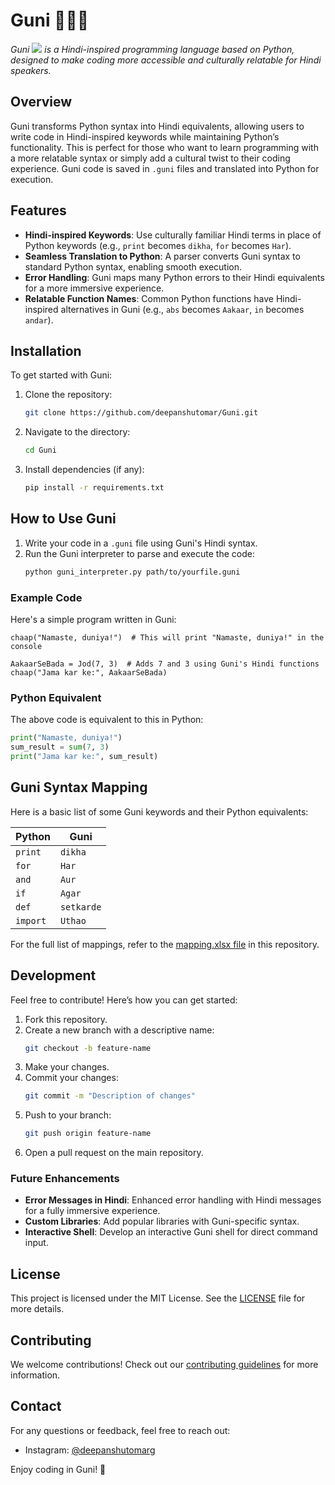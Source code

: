 # Guni 🐍🇮🇳  

*Guni ![](https://github.com/user-attachments/assets/0f2a7088-1eed-4c3e-b172-6c77d15fc8f0)
is a Hindi-inspired programming language based on Python, designed to make coding more accessible and culturally relatable for Hindi speakers.*

## Overview
Guni transforms Python syntax into Hindi equivalents, allowing users to write code in Hindi-inspired keywords while maintaining Python’s functionality. This is perfect for those who want to learn programming with a more relatable syntax or simply add a cultural twist to their coding experience. Guni code is saved in `.guni` files and translated into Python for execution.

## Features
- **Hindi-inspired Keywords**: Use culturally familiar Hindi terms in place of Python keywords (e.g., `print` becomes `dikha`, `for` becomes `Har`).
- **Seamless Translation to Python**: A parser converts Guni syntax to standard Python syntax, enabling smooth execution.
- **Error Handling**: Guni maps many Python errors to their Hindi equivalents for a more immersive experience.
- **Relatable Function Names**: Common Python functions have Hindi-inspired alternatives in Guni (e.g., `abs` becomes `Aakaar`, `in` becomes `andar`).

## Installation
To get started with Guni:
1. Clone the repository:
   ```bash
   git clone https://github.com/deepanshutomar/Guni.git
   ```
2. Navigate to the directory:
   ```bash
   cd Guni
   ```
3. Install dependencies (if any):
   ```bash
   pip install -r requirements.txt
   ```

## How to Use Guni
1. Write your code in a `.guni` file using Guni's Hindi syntax.
2. Run the Guni interpreter to parse and execute the code:
   ```bash
   python guni_interpreter.py path/to/yourfile.guni
   ```

### Example Code
Here's a simple program written in Guni:
```guni
chaap("Namaste, duniya!")  # This will print "Namaste, duniya!" in the console

AakaarSeBada = Jod(7, 3)  # Adds 7 and 3 using Guni's Hindi functions
chaap("Jama kar ke:", AakaarSeBada)
```

### Python Equivalent
The above code is equivalent to this in Python:
```python
print("Namaste, duniya!")
sum_result = sum(7, 3)
print("Jama kar ke:", sum_result)
```

## Guni Syntax Mapping
Here is a basic list of some Guni keywords and their Python equivalents:

| Python            | Guni             |
|-------------------|------------------|
| `print`           | `dikha`          |
| `for`             | `Har`            |
| `and`             | `Aur`            |
| `if`              | `Agar`           |
| `def`             | `setkarde`       |
| `import`          | `Uthao`          |

For the full list of mappings, refer to the [mapping.xlsx file](./mapping.xlsx) in this repository.

## Development
Feel free to contribute! Here’s how you can get started:
1. Fork this repository.
2. Create a new branch with a descriptive name:
   ```bash
   git checkout -b feature-name
   ```
3. Make your changes.
4. Commit your changes:
   ```bash
   git commit -m "Description of changes"
   ```
5. Push to your branch:
   ```bash
   git push origin feature-name
   ```
6. Open a pull request on the main repository.

### Future Enhancements
- **Error Messages in Hindi**: Enhanced error handling with Hindi messages for a fully immersive experience.
- **Custom Libraries**: Add popular libraries with Guni-specific syntax.
- **Interactive Shell**: Develop an interactive Guni shell for direct command input.

## License
This project is licensed under the MIT License. See the [LICENSE](./LICENSE) file for more details.

## Contributing
We welcome contributions! Check out our [contributing guidelines](./CONTRIBUTING.md) for more information.

## Contact
For any questions or feedback, feel free to reach out:
- Instagram: [@deepanshutomarg](https://instagram.com/deepanshutomarg)

Enjoy coding in Guni! 🎉 
